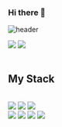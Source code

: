 ### Hi there 👋
![header](https://capsule-render.vercel.app/api?type=Soft&text=An's_coding&color=d1e5e1)

<a href="https://www.notion.so/2024-5eba038cb6a440cb94ca014475aee6f8" target="_blank"><img src="https://img.shields.io/badge/Notion-000000?style=for-the-badge&logo=notion&logoColor=white"></a>
<a href="https://velog.io/@annopqr_13/posts" target="_blank"><img src="https://img.shields.io/badge/Velog-20C997?style=for-the-badge&logo=velog&logoColor=white"></a>
<br>
<br>
<h2>My Stack</h2>
<br>
<img src="https://img.shields.io/badge/JAVASCRIPT-F7DF1E?style=for-the-badge&logo=javascript&logoColor=white"/>
<img src="https://img.shields.io/badge/HTML-E34F26?style=for-the-badge&logo=html5&logoColor=white"/>
<img src="https://img.shields.io/badge/CSS-1572B6?style=for-the-badge&logo=css3&logoColor=white"/>
<br/>
<img src="https://img.shields.io/badge/PYTHON-3776AB?style=for-the-badge&logo=python&logoColor=white"/>
<img src="https://img.shields.io/badge/JAVA-437291?style=for-the-badge&logo=openjdk&logoColor=white"/>
<img src="https://img.shields.io/badge/SPRINGBOOT-6DB33F?style=for-the-badge&logo=springboot&logoColor=white"/>
<img src="https://img.shields.io/badge/MariaDB-003545?style=for-the-badge&logo=mariadb&logoColor=white"/>





<!--
**Annopqr/Annopqr** is a ✨ _special_ ✨ repository because its `README.md` (this file) appears on your GitHub profile.

Here are some ideas to get you started:

- 🔭 I’m currently working on ...
- 🌱 I’m currently learning ...
- 👯 I’m looking to collaborate on ...
- 🤔 I’m looking for help with ...
- 💬 Ask me about ...
- 📫 How to reach me: ...
- 😄 Pronouns: ...
- ⚡ Fun fact: ...
-->
